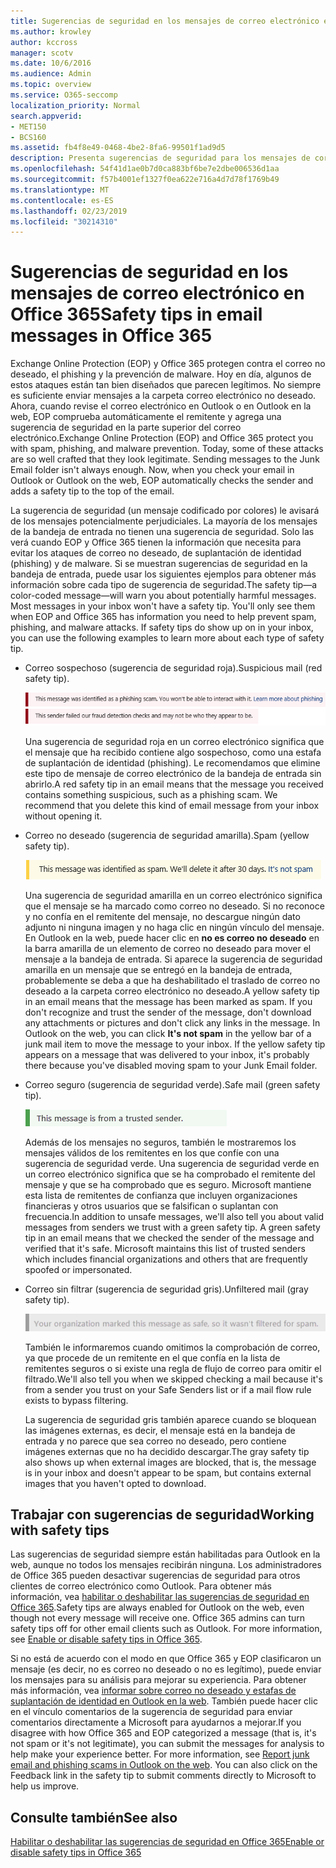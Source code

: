 ```yaml
---
title: Sugerencias de seguridad en los mensajes de correo electrónico en Office 365
ms.author: krowley
author: kccross
manager: scotv
ms.date: 10/6/2016
ms.audience: Admin
ms.topic: overview
ms.service: O365-seccomp
localization_priority: Normal
search.appverid:
- MET150
- BCS160
ms.assetid: fb4f8e49-0468-4be2-8fa6-99501f1ad9d5
description: Presenta sugerencias de seguridad para los mensajes de correo filtrados por el filtro de correo no deseado de EOP y Office 365.
ms.openlocfilehash: 54f41d1ae0b7d0ca883bf6be7e2dbe006536d1aa
ms.sourcegitcommit: f57b4001ef1327f0ea622e716a4d7d78f1769b49
ms.translationtype: MT
ms.contentlocale: es-ES
ms.lasthandoff: 02/23/2019
ms.locfileid: "30214310"
---
```

# <a name="safety-tips-in-email-messages-in-office-365"></a><span data-ttu-id="477ee-103">Sugerencias de seguridad en los mensajes de correo electrónico en Office 365</span><span class="sxs-lookup"><span data-stu-id="477ee-103">Safety tips in email messages in Office 365</span></span>

<span data-ttu-id="477ee-p101">Exchange Online Protection (EOP) y Office 365 protegen contra el correo no deseado, el phishing y la prevención de malware. Hoy en día, algunos de estos ataques están tan bien diseñados que parecen legítimos. No siempre es suficiente enviar mensajes a la carpeta correo electrónico no deseado. Ahora, cuando revise el correo electrónico en Outlook o en Outlook en la web, EOP comprueba automáticamente el remitente y agrega una sugerencia de seguridad en la parte superior del correo electrónico.</span><span class="sxs-lookup"><span data-stu-id="477ee-p101">Exchange Online Protection (EOP) and Office 365 protect you with spam, phishing, and malware prevention. Today, some of these attacks are so well crafted that they look legitimate. Sending messages to the Junk Email folder isn't always enough. Now, when you check your email in Outlook or Outlook on the web, EOP automatically checks the sender and adds a safety tip to the top of the email.</span></span> 
  
<span data-ttu-id="477ee-p102">La sugerencia de seguridad (un mensaje codificado por colores) le avisará de los mensajes potencialmente perjudiciales. La mayoría de los mensajes de la bandeja de entrada no tienen una sugerencia de seguridad. Solo las verá cuando EOP y Office 365 tienen la información que necesita para evitar los ataques de correo no deseado, de suplantación de identidad (phishing) y de malware. Si se muestran sugerencias de seguridad en la bandeja de entrada, puede usar los siguientes ejemplos para obtener más información sobre cada tipo de sugerencia de seguridad.</span><span class="sxs-lookup"><span data-stu-id="477ee-p102">The safety tip—a color-coded message—will warn you about potentially harmful messages. Most messages in your inbox won't have a safety tip. You'll only see them when EOP and Office 365 has information you need to help prevent spam, phishing, and malware attacks. If safety tips do show up on in your inbox, you can use the following examples to learn more about each type of safety tip.</span></span>
  
- <span data-ttu-id="477ee-112">Correo sospechoso (sugerencia de seguridad roja).</span><span class="sxs-lookup"><span data-stu-id="477ee-112">Suspicious mail (red safety tip).</span></span>
    
    ![Captura de pantalla que muestra una sugerencia de seguridad roja.](media/5078a0be-e556-44a1-b169-09d780d26898.png)
  
    <span data-ttu-id="477ee-p103">Una sugerencia de seguridad roja en un correo electrónico significa que el mensaje que ha recibido contiene algo sospechoso, como una estafa de suplantación de identidad (phishing). Le recomendamos que elimine este tipo de mensaje de correo electrónico de la bandeja de entrada sin abrirlo.</span><span class="sxs-lookup"><span data-stu-id="477ee-p103">A red safety tip in an email means that the message you received contains something suspicious, such as a phishing scam. We recommend that you delete this kind of email message from your inbox without opening it.</span></span>
    
- <span data-ttu-id="477ee-116">Correo no deseado (sugerencia de seguridad amarilla).</span><span class="sxs-lookup"><span data-stu-id="477ee-116">Spam (yellow safety tip).</span></span>
    
    ![Captura de pantalla que muestra una sugerencia de seguridad amarilla.](media/793c9265-ea44-48fd-a98f-804fadd4163b.png)
  
    <span data-ttu-id="477ee-p104">Una sugerencia de seguridad amarilla en un correo electrónico significa que el mensaje se ha marcado como correo no deseado. Si no reconoce y no confía en el remitente del mensaje, no descargue ningún dato adjunto ni ninguna imagen y no haga clic en ningún vínculo del mensaje. En Outlook en la web, puede hacer clic en **no es correo no deseado** en la barra amarilla de un elemento de correo no deseado para mover el mensaje a la bandeja de entrada. Si aparece la sugerencia de seguridad amarilla en un mensaje que se entregó en la bandeja de entrada, probablemente se deba a que ha deshabilitado el traslado de correo no deseado a la carpeta correo electrónico no deseado.</span><span class="sxs-lookup"><span data-stu-id="477ee-p104">A yellow safety tip in an email means that the message has been marked as spam. If you don't recognize and trust the sender of the message, don't download any attachments or pictures and don't click any links in the message. In Outlook on the web, you can click **It's not spam** in the yellow bar of a junk mail item to move the message to your inbox. If the yellow safety tip appears on a message that was delivered to your inbox, it's probably there because you've disabled moving spam to your Junk Email folder.</span></span> 
    
- <span data-ttu-id="477ee-122">Correo seguro (sugerencia de seguridad verde).</span><span class="sxs-lookup"><span data-stu-id="477ee-122">Safe mail (green safety tip).</span></span>
    
    ![Captura de pantalla que muestra una sugerencia de seguridad de color verde.](media/acbc11d0-f626-4848-9fbf-66eeeda3f803.png)
  
    <span data-ttu-id="477ee-p105">Además de los mensajes no seguros, también le mostraremos los mensajes válidos de los remitentes en los que confíe con una sugerencia de seguridad verde. Una sugerencia de seguridad verde en un correo electrónico significa que se ha comprobado el remitente del mensaje y que se ha comprobado que es seguro. Microsoft mantiene esta lista de remitentes de confianza que incluyen organizaciones financieras y otros usuarios que se falsifican o suplantan con frecuencia.</span><span class="sxs-lookup"><span data-stu-id="477ee-p105">In addition to unsafe messages, we'll also tell you about valid messages from senders we trust with a green safety tip. A green safety tip in an email means that we checked the sender of the message and verified that it's safe. Microsoft maintains this list of trusted senders which includes financial organizations and others that are frequently spoofed or impersonated.</span></span>
    
- <span data-ttu-id="477ee-127">Correo sin filtrar (sugerencia de seguridad gris).</span><span class="sxs-lookup"><span data-stu-id="477ee-127">Unfiltered mail (gray safety tip).</span></span>
    
    ![Captura de pantalla que muestra una sugerencia de seguridad gris.](media/c4d0cf8f-08e9-4c84-beee-1d9e0b022e0a.png)
  
    <span data-ttu-id="477ee-129">También le informaremos cuando omitimos la comprobación de correo, ya que procede de un remitente en el que confía en la lista de remitentes seguros o si existe una regla de flujo de correo para omitir el filtrado.</span><span class="sxs-lookup"><span data-stu-id="477ee-129">We'll also tell you when we skipped checking a mail because it's from a sender you trust on your Safe Senders list or if a mail flow rule exists to bypass filtering.</span></span> 
    
    <span data-ttu-id="477ee-130">La sugerencia de seguridad gris también aparece cuando se bloquean las imágenes externas, es decir, el mensaje está en la bandeja de entrada y no parece que sea correo no deseado, pero contiene imágenes externas que no ha decidido descargar.</span><span class="sxs-lookup"><span data-stu-id="477ee-130">The gray safety tip also shows up when external images are blocked, that is, the message is in your inbox and doesn't appear to be spam, but contains external images that you haven't opted to download.</span></span>
    
## <a name="working-with-safety-tips"></a><span data-ttu-id="477ee-131">Trabajar con sugerencias de seguridad</span><span class="sxs-lookup"><span data-stu-id="477ee-131">Working with safety tips</span></span>

<span data-ttu-id="477ee-p106">Las sugerencias de seguridad siempre están habilitadas para Outlook en la web, aunque no todos los mensajes recibirán ninguna. Los administradores de Office 365 pueden desactivar sugerencias de seguridad para otros clientes de correo electrónico como Outlook. Para obtener más información, vea [habilitar o deshabilitar las sugerencias de seguridad en Office 365](enable-or-disable-safety-tips.md).</span><span class="sxs-lookup"><span data-stu-id="477ee-p106">Safety tips are always enabled for Outlook on the web, even though not every message will receive one. Office 365 admins can turn safety tips off for other email clients such as Outlook. For more information, see [Enable or disable safety tips in Office 365](enable-or-disable-safety-tips.md).</span></span>
  
<span data-ttu-id="477ee-p107">Si no está de acuerdo con el modo en que Office 365 y EOP clasificaron un mensaje (es decir, no es correo no deseado o no es legítimo), puede enviar los mensajes para su análisis para mejorar su experiencia. Para obtener más información, vea [informar sobre correo no deseado y estafas de suplantación de identidad en Outlook en la web](https://technet.microsoft.com/library/dn594557.aspx). También puede hacer clic en el vínculo comentarios de la sugerencia de seguridad para enviar comentarios directamente a Microsoft para ayudarnos a mejorar.</span><span class="sxs-lookup"><span data-stu-id="477ee-p107">If you disagree with how Office 365 and EOP categorized a message (that is, it's not spam or it's not legitimate), you can submit the messages for analysis to help make your experience better. For more information, see [Report junk email and phishing scams in Outlook on the web](https://technet.microsoft.com/library/dn594557.aspx). You can also click on the Feedback link in the safety tip to submit comments directly to Microsoft to help us improve.</span></span>
  
## <a name="see-also"></a><span data-ttu-id="477ee-138">Consulte también</span><span class="sxs-lookup"><span data-stu-id="477ee-138">See also</span></span>

[<span data-ttu-id="477ee-139">Habilitar o deshabilitar las sugerencias de seguridad en Office 365</span><span class="sxs-lookup"><span data-stu-id="477ee-139">Enable or disable safety tips in Office 365</span></span>](enable-or-disable-safety-tips.md)

